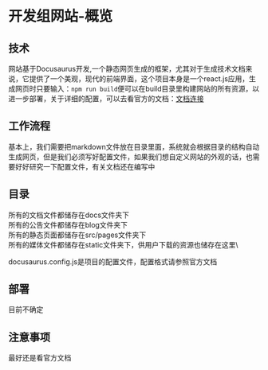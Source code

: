 # 开发组网站-概览
## 技术
网站基于Docusaurus开发,一个静态网页生成的框架，尤其对于生成技术文档来说，它提供了一个美观，现代的前端界面，这个项目本身是一个react.js应用，生成网页时只要输入：`npm run build`便可以在build目录里构建网站的所有资源，以进一步部署，关于详细的配置，可以去看官方的文档：[文档连接](https://www.docusaurus.cn/docs/category/guides)
## 工作流程
基本上，我们需要把markdown文件放在目录里面，系统就会根据目录的结构自动生成网页，但是我们必须写好配置文件，如果我们想自定义网站的外观的话，也需要好好研究一下配置文件，有关文档还在编写中
## 目录
所有的文档文件都储存在docs文件夹下\
所有的公告文件都储存在blog文件夹下\
所有的静态页面都储存在src/pages文件夹下\
所有的媒体文件都储存在static文件夹下，供用户下载的资源也储存在这里\

docusaurus.config.js是项目的配置文件，配置格式请参照官方文档
## 部署
目前不确定
## 注意事项
最好还是看官方文档
